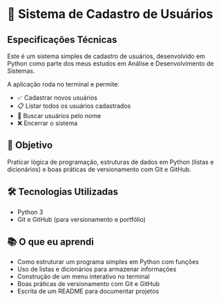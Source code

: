# 📌 Sistema de Cadastro de Usuários

## Especificações Técnicas
Este é um sistema simples de cadastro de usuários, desenvolvido em Python como parte dos meus estudos em Análise e Desenvolvimento de Sistemas.

A aplicação roda no terminal e permite:

- ✅ Cadastrar novos usuários
- 📋 Listar todos os usuários cadastrados
- 🔎 Buscar usuários pelo nome
- ❌ Encerrar o sistema

## 🚀 Objetivo
Praticar lógica de programação, estruturas de dados em Python (listas e dicionários) e boas práticas de versionamento com Git e GitHub.

## 🛠️ Tecnologias Utilizadas
- Python 3
- Git e GitHub (para versionamento e portfólio)

## 📚 O que eu aprendi
- Como estruturar um programa simples em Python com funções
- Uso de listas e dicionários para armazenar informações
- Construção de um menu interativo no terminal
- Boas práticas de versionamento com Git e GitHub
- Escrita de um README para documentar projetos
